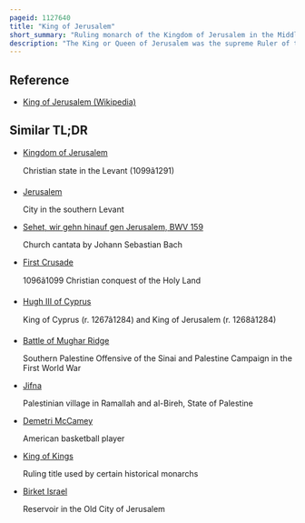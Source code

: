 ```yaml
---
pageid: 1127640
title: "King of Jerusalem"
short_summary: "Ruling monarch of the Kingdom of Jerusalem in the Middle Ages"
description: "The King or Queen of Jerusalem was the supreme Ruler of the Kingdom of Jerusalem a Crusader State founded in Jerusalem by the latin catholic Leaders of the first Crusade when the City was conquered in 1099. Most of them were Men, but there were also five Queens Regnant of Jerusalem, either reigning alone suo Jure, or as Co-Rulers of Husbands who reigned as Kings of Jerusalem Jure Uxoris."
---
```


## Reference

- [King of Jerusalem (Wikipedia)](https://en.wikipedia.org/?curid=1127640)

## Similar TL;DR

- [Kingdom of Jerusalem](/tldr/en/kingdom-of-jerusalem)

  Christian state in the Levant (1099â1291)

- [Jerusalem](/tldr/en/jerusalem)

  City in the southern Levant

- [Sehet, wir gehn hinauf gen Jerusalem, BWV 159](/tldr/en/sehet-wir-gehn-hinauf-gen-jerusalem-bwv-159)

  Church cantata by Johann Sebastian Bach

- [First Crusade](/tldr/en/first-crusade)

  1096â1099 Christian conquest of the Holy Land

- [Hugh III of Cyprus](/tldr/en/hugh-iii-of-cyprus)

  King of Cyprus (r. 1267â1284) and King of Jerusalem (r. 1268â1284)

- [Battle of Mughar Ridge](/tldr/en/battle-of-mughar-ridge)

  Southern Palestine Offensive of the Sinai and Palestine Campaign in the First World War

- [Jifna](/tldr/en/jifna)

  Palestinian village in Ramallah and al-Bireh, State of Palestine

- [Demetri McCamey](/tldr/en/demetri-mccamey)

  American basketball player

- [King of Kings](/tldr/en/king-of-kings)

  Ruling title used by certain historical monarchs

- [Birket Israel](/tldr/en/birket-israel)

  Reservoir in the Old City of Jerusalem
